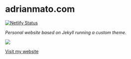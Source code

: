 # adrianmato.com
[![Netlify Status](https://api.netlify.com/api/v1/badges/9482eaf2-54d5-4ee5-a190-5da6e2226aeb/deploy-status)](https://app.netlify.com/sites/adrianmato/deploys)

*Personal website based on Jekyll running a custom theme.*

![](http://adrianmg.github.io/preview.png)

[Visit my website](https://adrianmato.com)
